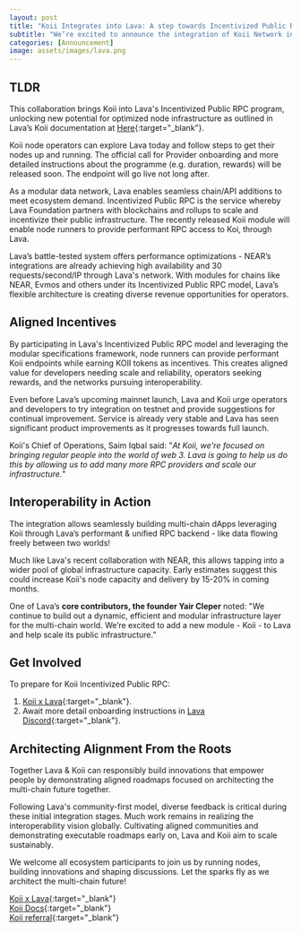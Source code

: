 ```yaml
---
layout: post
title: "Koii Integrates into Lava: A step towards Incentivized Public RPC"
subtitle: "We’re excited to announce the integration of Koii Network into Lava's Incentivized Public RPC infrastructure - ipRPC - adding Koii’s native K2 chain specification to enable scalable and incentivized node deployment. "
categories: [Announcement]
image: assets/images/lava.png
---
```

## TLDR
This collaboration brings Koii into Lava's Incentivized Public RPC program, unlocking new potential for optimized node infrastructure as outlined in Lava’s Koii documentation at [Here](https://docs.lavanet.xyz/koii){:target="\_blank"}.

Koii node operators can explore Lava today and follow steps to get their nodes up and running. The official call for Provider onboarding and more detailed instructions about the programme (e.g. duration, rewards) will be released soon. The endpoint will go live not long after. 

As a modular data network, Lava enables seamless chain/API additions to meet ecosystem demand. Incentivized Public RPC is the service whereby Lava Foundation partners with blockchains and rollups to scale and incentivize their public infrastructure. The recently released Koii module will enable node runners to provide performant RPC access to Koi, through Lava. 

Lava’s battle-tested system offers performance optimizations - NEAR’s integrations are already achieving high availability and 30 requests/second/IP through Lava's network. With modules for chains like NEAR, Evmos and others under its Incentivized Public RPC model, Lava’s flexible architecture is creating diverse revenue opportunities for operators.

## Aligned Incentives

By participating in Lava's Incentivized Public RPC model and leveraging the modular specifications framework, node runners can provide performant Koii endpoints while earning KOII tokens as incentives. This creates aligned value for developers needing scale and reliability, operators seeking rewards, and the networks pursuing interoperability.

Even before Lava’s upcoming mainnet launch, Lava and Koii urge operators and developers to try integration on testnet and provide suggestions for continual improvement. Service is already very stable and Lava has seen significant product improvements as it progresses towards full launch. 

Koii's Chief of Operations, Saim Iqbal said: "*At Koii, we're focused on bringing regular people into the world of web 3. Lava is going to help us do this by allowing us to add many more RPC providers and scale our infrastructure.*"

## Interoperability in Action

The integration allows seamlessly building multi-chain dApps leveraging Koii through Lava’s performant & unified RPC backend - like data flowing freely between two worlds! 

Much like Lava's recent collaboration with NEAR, this allows tapping into a wider pool of global infrastructure capacity. Early estimates suggest this could increase Koii's node capacity and delivery by 15-20% in coming months. 

One of Lava’s **core contributors, the founder Yair Cleper** noted: "We continue to build out a dynamic, efficient and modular infrastructure layer for the multi-chain world. We’re excited to add a new module - Koii - to Lava and help scale its public infrastructure.”

## Get Involved 

To prepare for Koii Incentivized Public RPC:
1. [Koii x Lava](https://docs.lavanet.xyz/koii ){:target="\_blank"}.
2. Await more detail onboarding instructions in [Lava Discord](https://discord.gg/UJND7aRag9){:target="\_blank"}.

## Architecting Alignment From the Roots
Together Lava & Koii can responsibly build innovations that empower people by demonstrating aligned roadmaps focused on architecting the multi-chain future together.  

Following Lava's community-first model, diverse feedback is critical during these initial integration stages. Much work remains in realizing the interoperability vision globally. Cultivating aligned communities and demonstrating executable roadmaps early on, Lava and Koii aim to scale sustainably. 

We welcome all ecosystem participants to join us by running nodes, building innovations and shaping discussions. Let the sparks fly as we architect the multi-chain future!

[Koii x Lava](https://docs.lavanet.xyz/koii ){:target="\_blank"}  
[Koii Docs](https://docs.koii.network/){:target="\_blank"}  
[Koii referral](https://www.koii.network/referral){:target="\_blank"}  


